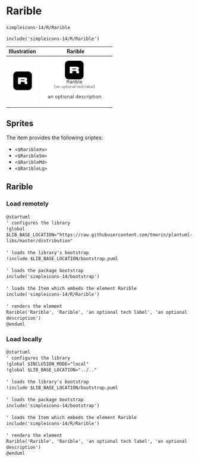 # Rarible


```text
simpleicons-14/R/Rarible
```

```text
include('simpleicons-14/R/Rarible')
```



| Illustration | Rarible |
| :---: | :---: |
| ![illustration for Illustration](../../simpleicons-14/R/Rarible.png) | ![illustration for Rarible](../../simpleicons-14/R/Rarible.Local.png) |



## Sprites
The item provides the following sriptes:

- `<$RaribleXs>`
- `<$RaribleSm>`
- `<$RaribleMd>`
- `<$RaribleLg>`





## Rarible

### Load remotely
```plantuml
@startuml
' configures the library
!global $LIB_BASE_LOCATION="https://raw.githubusercontent.com/tmorin/plantuml-libs/master/distribution"

' loads the library's bootstrap
!include $LIB_BASE_LOCATION/bootstrap.puml

' loads the package bootstrap
include('simpleicons-14/bootstrap')

' loads the Item which embeds the element Rarible
include('simpleicons-14/R/Rarible')

' renders the element
Rarible('Rarible', 'Rarible', 'an optional tech label', 'an optional description')
@enduml
```

### Load locally
```plantuml
@startuml
' configures the library
!global $INCLUSION_MODE="local"
!global $LIB_BASE_LOCATION="../.."

' loads the library's bootstrap
!include $LIB_BASE_LOCATION/bootstrap.puml

' loads the package bootstrap
include('simpleicons-14/bootstrap')

' loads the Item which embeds the element Rarible
include('simpleicons-14/R/Rarible')

' renders the element
Rarible('Rarible', 'Rarible', 'an optional tech label', 'an optional description')
@enduml
```

